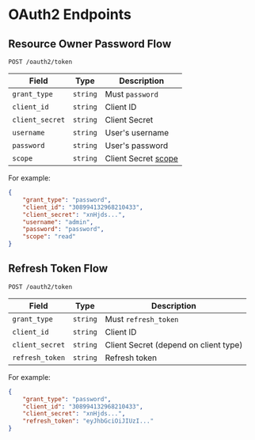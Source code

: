 # OAuth2 Endpoints

## Resource Owner Password Flow

`POST /oauth2/token`


| Field           | Type     | Description                                    |
| --------------- | -------- | ---------------------------------------------- |
| `grant_type`    | `string` | Must `password`                                |
| `client_id`     | `string` | Client ID                                      |
| `client_secret` | `string` | Client Secret                                  |
| `username`      | `string` | User's username                                |
| `password`      | `string` | User's password                                |
| `scope`         | `string` | Client Secret [scope](./1.references.md#scope) |

For example:

```json
{
    "grant_type": "password",
    "client_id": "308994132968210433",
    "client_secret": "xnHjds...",
    "username": "admin",
    "password": "password",
    "scope": "read"
}
```


## Refresh Token Flow

`POST /oauth2/token`


| Field           | Type     | Description                           |
| --------------- | -------- | ------------------------------------- |
| `grant_type`    | `string` | Must `refresh_token`                  |
| `client_id`     | `string` | Client ID                             |
| `client_secret` | `string` | Client Secret (depend on client type) |
| `refresh_token` | `string` | Refresh token                         |

For example:

```json
{
    "grant_type": "password",
    "client_id": "308994132968210433",
    "client_secret": "xnHjds...",
    "refresh_token": "eyJhbGciOiJIUzI..."
}
```

